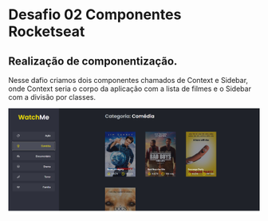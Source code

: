 # Desafio 02 Componentes Rocketseat
## Realização de componentização.
Nesse dafio criamos dois componentes chamados de Context e Sidebar, onde Context seria o corpo da aplicação com a lista de filmes e o Sidebar com a divisão por classes.




![imagem da aplicação final](https://github.com/yasuhei/react-desafio02/blob/main/watch.png)
